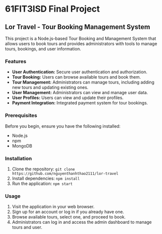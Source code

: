 # 61FIT3ISD Final Project 
## Lor Travel - Tour Booking Management System

This project is a Node.js-based Tour Booking and Management System that allows users to book tours and provides administrators with tools to manage tours, bookings, and user information.

### Features
- **User Authentication:** Secure user authentication and authorization.
- **Tour Booking:** Users can browse available tours and book them.
- **Tour Management:** Administrators can manage tours, including adding new tours and updating existing ones.
- **User Management:** Administrators can view and manage user data.
- **User Profiles:** Users can view and update their profiles.
- **Payment Integration:** Integrated payment system for tour bookings.

### Prerequisites

Before you begin, ensure you have the following installed:

- Node.js
- npm
- MongoDB

### Installation

1. Clone the repository: `git clone https://github.com/nguyenthanhthao2111/lor-travel`
2. Install dependencies: `npm install`
3. Run the application: `npm start`

### Usage

1. Visit the application in your web browser.
2. Sign up for an account or log in if you already have one.
3. Browse available tours, select one, and proceed to book.
4. Administrators can log in and access the admin dashboard to manage tours and user.
